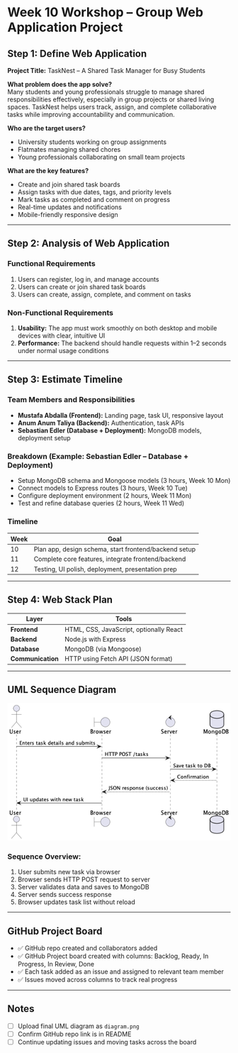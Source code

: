 # Week 10 Workshop – Group Web Application Project

## Step 1: Define Web Application

**Project Title:** TaskNest – A Shared Task Manager for Busy Students

**What problem does the app solve?**  
Many students and young professionals struggle to manage shared responsibilities effectively, especially in group projects or shared living spaces. TaskNest helps users track, assign, and complete collaborative tasks while improving accountability and communication.

**Who are the target users?**  
- University students working on group assignments  
- Flatmates managing shared chores  
- Young professionals collaborating on small team projects

**What are the key features?**  
- Create and join shared task boards  
- Assign tasks with due dates, tags, and priority levels  
- Mark tasks as completed and comment on progress  
- Real-time updates and notifications  
- Mobile-friendly responsive design  

---

## Step 2: Analysis of Web Application

### Functional Requirements
1. Users can register, log in, and manage accounts  
2. Users can create or join shared task boards  
3. Users can create, assign, complete, and comment on tasks

### Non-Functional Requirements
1. **Usability:** The app must work smoothly on both desktop and mobile devices with clear, intuitive UI  
2. **Performance:** The backend should handle requests within 1–2 seconds under normal usage conditions  

---

## Step 3: Estimate Timeline

### Team Members and Responsibilities
- **Mustafa Abdalla (Frontend):** Landing page, task UI, responsive layout  
- **Anum Anum Taliya (Backend):** Authentication, task APIs  
- **Sebastian Edler (Database + Deployment):** MongoDB models, deployment setup  

### Breakdown (Example: Sebastian Edler – Database + Deployment)
- Setup MongoDB schema and Mongoose models (3 hours, Week 10 Mon)  
- Connect models to Express routes (3 hours, Week 10 Tue)  
- Configure deployment environment (2 hours, Week 11 Mon)  
- Test and refine database queries (2 hours, Week 11 Wed)  

### Timeline
| Week | Goal |
|------|------|
| 10   | Plan app, design schema, start frontend/backend setup |
| 11   | Complete core features, integrate frontend/backend |
| 12   | Testing, UI polish, deployment, presentation prep |

---

## Step 4: Web Stack Plan

| Layer       | Tools |
|-------------|-------|
| **Frontend** | HTML, CSS, JavaScript, optionally React |
| **Backend**  | Node.js with Express |
| **Database** | MongoDB (via Mongoose) |
| **Communication** | HTTP using Fetch API (JSON format) |

---

## UML Sequence Diagram

![UML Sequence Diagram](./diagram.png)

### Sequence Overview:
1. User submits new task via browser  
2. Browser sends HTTP POST request to server  
3. Server validates data and saves to MongoDB  
4. Server sends success response  
5. Browser updates task list without reload  

---

## GitHub Project Board

- ✅ GitHub repo created and collaborators added  
- ✅ GitHub Project board created with columns: Backlog, Ready, In Progress, In Review, Done  
- ✅ Each task added as an issue and assigned to relevant team member  
- ✅ Issues moved across columns to track real progress

---

## Notes
- [ ] Upload final UML diagram as `diagram.png`  
- [ ] Confirm GitHub repo link is in README  
- [ ] Continue updating issues and moving tasks across the board  